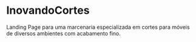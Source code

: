 # InovandoCortes

Landing Page para uma marcenaria especializada em cortes para móveis de diversos ambientes com acabamento fino.


